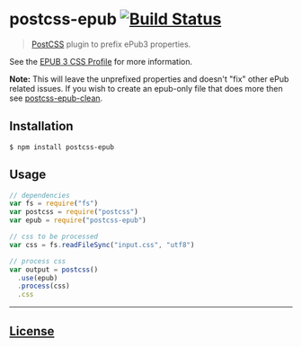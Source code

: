 # postcss-epub [![Build Status](https://travis-ci.org/Rycochet/postcss-epub.png)](https://travis-ci.org/Rycochet/postcss-epub)

> [PostCSS](https://github.com/postcss/postcss) plugin to prefix ePub3 properties.

See the [EPUB 3 CSS Profile](http://www.idpf.org/epub/30/spec/epub30-contentdocs.html#sec-css-text) for more information.

**Note:** This will leave the unprefixed properties and doesn't "fix" other ePub related issues. If you wish to create an epub-only file that does more then see [postcss-epub-clean](https://github.com/Rycochet/postcss-epub-clean).

## Installation

    $ npm install postcss-epub

## Usage

```js
// dependencies
var fs = require("fs")
var postcss = require("postcss")
var epub = require("postcss-epub")

// css to be processed
var css = fs.readFileSync("input.css", "utf8")

// process css
var output = postcss()
  .use(epub)
  .process(css)
  .css
```

---

## [License](LICENSE)
